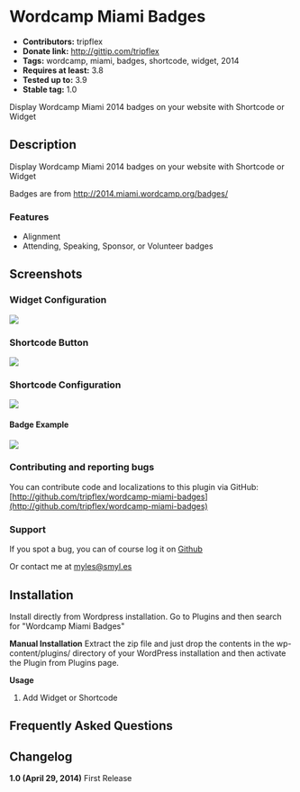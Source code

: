 # Wordcamp Miami Badges #
+ **Contributors:** tripflex
+ **Donate link:** http://gittip.com/tripflex
+ **Tags:** wordcamp, miami, badges, shortcode, widget, 2014
+ **Requires at least:** 3.8
+ **Tested up to:** 3.9
+ **Stable tag:** 1.0

Display Wordcamp Miami 2014 badges on your website with Shortcode or Widget

## Description ##

Display Wordcamp Miami 2014 badges on your website with Shortcode or Widget

Badges are from http://2014.miami.wordcamp.org/badges/

### Features ###
+ Alignment
+ Attending, Speaking, Sponsor, or Volunteer badges

## Screenshots ##

### Widget Configuration ###
![](https://smyl.es/img/wordcamp-miami-badges-widget-preview.png)

### Shortcode Button ###
![](https://smyl.es/img/wordcamp-miami-badges-shortcode-button.png)

### Shortcode Configuration ###
![](https://smyl.es/img/wordcamp-miami-badges-insert-shortcode.png)

#### Badge Example ####
![](https://smyl.es/img/Selection-161x188-99.png)

### Contributing and reporting bugs ###

You can contribute code and localizations to this plugin via GitHub: [http://github.com/tripflex/wordcamp-miami-badges](http://github.com/tripflex/wordcamp-miami-badges)

### Support ###

If you spot a bug, you can of course log it on [Github](http://github.com/tripflex/wordcamp-miami-badges/issues)

Or contact me at myles@smyl.es


## Installation ##

Install directly from Wordpress installation.  Go to Plugins and then search for "Wordcamp Miami Badges"

**Manual Installation**
Extract the zip file and just drop the contents in the wp-content/plugins/ directory of your WordPress installation and then activate the Plugin from Plugins page.

**Usage**
1. Add Widget or Shortcode

## Frequently Asked Questions ##

## Changelog ##
**1.0 (April 29, 2014)**
First Release